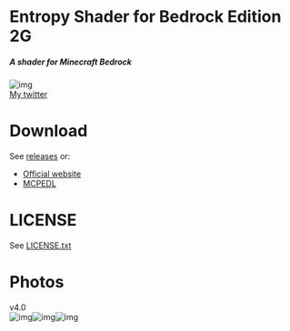 # Entropy Shader for Bedrock Edition 2G
##### A shader for Minecraft Bedrock  
![img](docs/esbe2g.png)  
[My twitter](https://twitter.com/mcbeeringi)  
# Download
See [releases](https://github.com/McbeEringi/esbe-2g/releases) 
or:
 - [Official website](https://sites.google.com/view/mcbeeringi/esbe-2g)  
 - [MCPEDL](https://mcpedl.com/esbe-2g)  
# LICENSE
See [LICENSE.txt](https://github.com/McbeEringi/esbe-2g/blob/master/ESBE_2G/LICENSE.txt)
# Photos
v4.0  
![img](docs/1.jpg)![img](docs/2.jpg)![img](docs/3.jpg)
